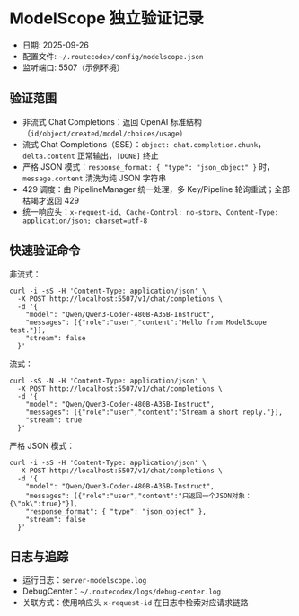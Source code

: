# ModelScope 独立验证记录

- 日期: 2025-09-26
- 配置文件: `~/.routecodex/config/modelscope.json`
- 监听端口: 5507（示例环境）

## 验证范围

- 非流式 Chat Completions：返回 OpenAI 标准结构（`id/object/created/model/choices/usage`）
- 流式 Chat Completions（SSE）：`object: chat.completion.chunk`，`delta.content` 正常输出，`[DONE]` 终止
- 严格 JSON 模式：`response_format: { "type": "json_object" }` 时，`message.content` 清洗为纯 JSON 字符串
- 429 调度：由 PipelineManager 统一处理，多 Key/Pipeline 轮询重试；全部枯竭才返回 429
- 统一响应头：`x-request-id`、`Cache-Control: no-store`、`Content-Type: application/json; charset=utf-8`

## 快速验证命令

非流式：

```
curl -i -sS -H 'Content-Type: application/json' \
  -X POST http://localhost:5507/v1/chat/completions \
  -d '{
    "model": "Qwen/Qwen3-Coder-480B-A35B-Instruct",
    "messages": [{"role":"user","content":"Hello from ModelScope test."}],
    "stream": false
  }'
```

流式：

```
curl -sS -N -H 'Content-Type: application/json' \
  -X POST http://localhost:5507/v1/chat/completions \
  -d '{
    "model": "Qwen/Qwen3-Coder-480B-A35B-Instruct",
    "messages": [{"role":"user","content":"Stream a short reply."}],
    "stream": true
  }'
```

严格 JSON 模式：

```
curl -i -sS -H 'Content-Type: application/json' \
  -X POST http://localhost:5507/v1/chat/completions \
  -d '{
    "model": "Qwen/Qwen3-Coder-480B-A35B-Instruct",
    "messages": [{"role":"user","content":"只返回一个JSON对象：{\"ok\":true}"}],
    "response_format": { "type": "json_object" },
    "stream": false
  }'
```

## 日志与追踪

- 运行日志：`server-modelscope.log`
- DebugCenter：`~/.routecodex/logs/debug-center.log`
- 关联方式：使用响应头 `x-request-id` 在日志中检索对应请求链路

